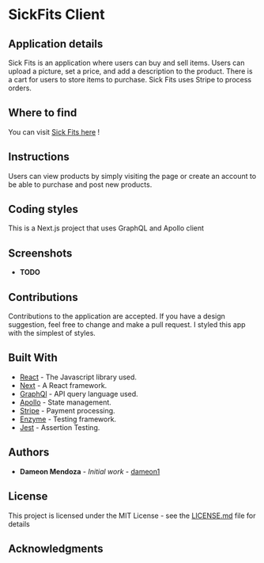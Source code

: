 # SickFits Client

## Application details

  Sick Fits is an application where users can buy and sell items. Users can upload a picture, set a price, and add a description to the product. There is a cart for users to store items to purchase. Sick Fits uses Stripe to process orders.

## Where to find

You can visit  [Sick Fits here](https://sickfitsnext-production.herokuapp.com/) !

## Instructions

Users can view products by simply visiting the page or create an account to be able to purchase and post new products.

## Coding styles

This is a Next.js project that uses GraphQL and Apollo client

## Screenshots
- **TODO**
<!-- - Mobile screenshots on the left and right
- On the left you will find what single recipe search will provide you
- On the right is the "search for" screen, where you can add and pick from options
- The middle picture is an overview of what the search result will look like on a full sized screen -->

<!-- <img align="left" width="200" height="300" src="/assets/images/singleRecipe.png">
<img align="right" width="200" height="300" src="/assets/images/homescreen.png">
<p align="center">
  <img width="600" height="520" src="/assets/images/searchedRecipes.png">
</p> -->

## Contributions

Contributions to the application are accepted. If you have a design suggestion, feel free to
change and make a pull request. I styled this app with the simplest of styles.

## Built With


- [React](https://github.com/gitname/react-gh-pages) - The Javascript library used.
- [Next](https://nextjs.org/) - A React framework.
- [GraphQl](https://graphql.org/) - API query language used.
- [Apollo](https://www.apollographql.com/) - State management.
- [Stripe](https://stripe.com/) - Payment processing.
- [Enzyme](https://airbnb.io/enzyme) - Testing framework.
- [Jest](https://jestjs.io/en/) - Assertion Testing.

## Authors

- **Dameon Mendoza** - *Initial work* - [dameon1](https://github.com/dameon1)

## License

This project is licensed under the MIT License - see the [LICENSE.md](LICENSE.md) file for details

## Acknowledgments

